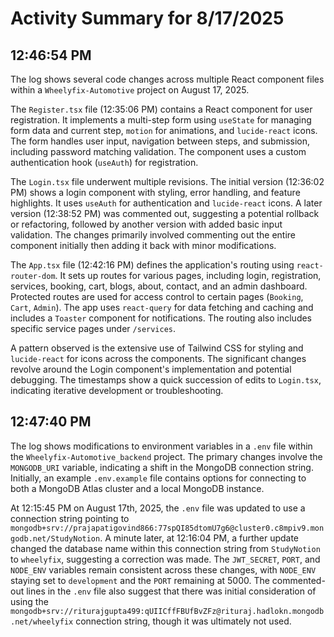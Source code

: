 # Activity Summary for 8/17/2025

## 12:46:54 PM
The log shows several code changes across multiple React component files within a  `Wheelyfix-Automotive` project on August 17, 2025.

The `Register.tsx` file (12:35:06 PM) contains a React component for user registration.  It implements a multi-step form using `useState` for managing form data and current step,  `motion` for animations, and `lucide-react` icons. The form handles user input, navigation between steps, and submission, including password matching validation.  The component uses a custom authentication hook (`useAuth`) for registration.

The `Login.tsx` file underwent multiple revisions.  The initial version (12:36:02 PM) shows a login component with styling, error handling, and feature highlights. It uses `useAuth` for authentication and `lucide-react` icons.  A later version (12:38:52 PM) was commented out, suggesting a potential rollback or refactoring, followed by another version with added basic input validation.  The changes primarily involved commenting out the entire component initially then adding it back with minor modifications.

The `App.tsx` file (12:42:16 PM) defines the application's routing using `react-router-dom`.  It sets up routes for various pages, including login, registration, services, booking, cart, blogs, about, contact, and an admin dashboard.  Protected routes are used for access control to certain pages (`Booking`, `Cart`, `Admin`).  The app uses `react-query` for data fetching and caching and includes a `Toaster` component for notifications.  The routing also includes specific service pages under `/services`.


A pattern observed is the extensive use of Tailwind CSS for styling and `lucide-react` for icons across the components.  The significant changes revolve around the Login component's implementation and potential debugging. The timestamps show a quick succession of edits to `Login.tsx`, indicating iterative development or troubleshooting.


## 12:47:40 PM
The log shows modifications to environment variables in a `.env` file within the `Wheelyfix-Automotive_backend` project.  The primary changes involve the `MONGODB_URI` variable, indicating a shift in the MongoDB connection string.  Initially, an example `.env.example` file contains options for connecting to both a MongoDB Atlas cluster and a local MongoDB instance.

At 12:15:45 PM on August 17th, 2025, the `.env` file was updated to use a connection string pointing to `mongodb+srv://prajapatigovind866:77spQI85dtomU7g6@cluster0.c8mpiv9.mongodb.net/StudyNotion`.  A minute later, at 12:16:04 PM,  a further update changed the database name within this connection string from `StudyNotion` to `wheelyfix`, suggesting a correction was made.  The `JWT_SECRET`, `PORT`, and `NODE_ENV` variables remain consistent across these changes, with `NODE_ENV` staying set to `development` and the `PORT` remaining at 5000.  The commented-out lines in the `.env` file also suggest that there was initial consideration of using the  `mongodb+srv://riturajgupta499:qUIICffFBUfBvZFz@rituraj.hadlokn.mongodb.net/wheelyfix` connection string, though it was ultimately not used.
